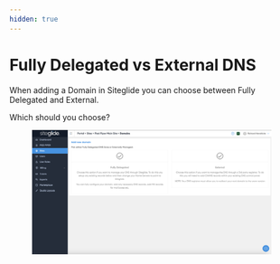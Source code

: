 ```yaml
---
hidden: true
---
```


# Fully Delegated vs External DNS

When adding a Domain in Siteglide you can choose between Fully Delegated and External.&#x20;

Which should you choose?

<figure><img src="../../../.gitbook/assets/Siteglide-Site-Domains-Add-Choose-Type.png" alt=""><figcaption></figcaption></figure>


